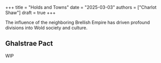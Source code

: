 +++
title = "Holds and Towns"
date = "2025-03-03"
authors = ["Charlot Shaw"]
draft = true
+++

The influence of the neighboring Brellish Empire has driven profound divisions into Wold society and culture.

<!-- more -->

## Ghalstrae Pact

WIP